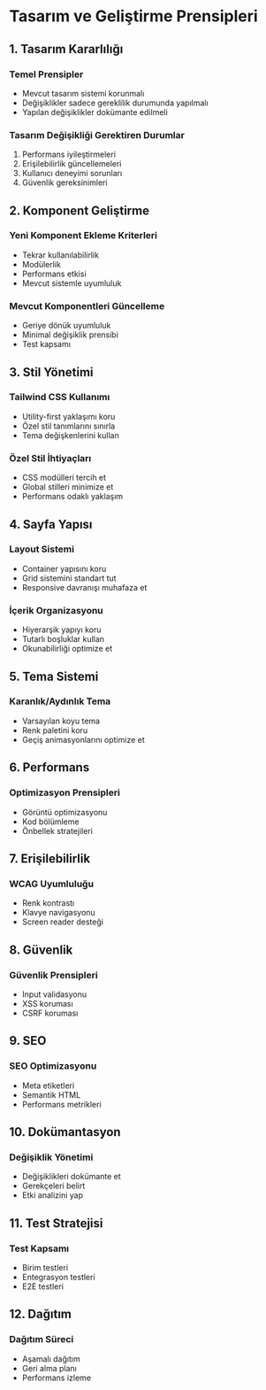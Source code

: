# Tasarım ve Geliştirme Prensipleri

## 1. Tasarım Kararlılığı

### Temel Prensipler
- Mevcut tasarım sistemi korunmalı
- Değişiklikler sadece gereklilik durumunda yapılmalı
- Yapılan değişiklikler dokümante edilmeli

### Tasarım Değişikliği Gerektiren Durumlar
1. Performans iyileştirmeleri
2. Erişilebilirlik güncellemeleri
3. Kullanıcı deneyimi sorunları
4. Güvenlik gereksinimleri

## 2. Komponent Geliştirme

### Yeni Komponent Ekleme Kriterleri
- Tekrar kullanılabilirlik
- Modülerlik
- Performans etkisi
- Mevcut sistemle uyumluluk

### Mevcut Komponentleri Güncelleme
- Geriye dönük uyumluluk
- Minimal değişiklik prensibi
- Test kapsamı

## 3. Stil Yönetimi

### Tailwind CSS Kullanımı
- Utility-first yaklaşımı koru
- Özel stil tanımlarını sınırla
- Tema değişkenlerini kullan

### Özel Stil İhtiyaçları
- CSS modülleri tercih et
- Global stilleri minimize et
- Performans odaklı yaklaşım

## 4. Sayfa Yapısı

### Layout Sistemi
- Container yapısını koru
- Grid sistemini standart tut
- Responsive davranışı muhafaza et

### İçerik Organizasyonu
- Hiyerarşik yapıyı koru
- Tutarlı boşluklar kullan
- Okunabilirliği optimize et

## 5. Tema Sistemi

### Karanlık/Aydınlık Tema
- Varsayılan koyu tema
- Renk paletini koru
- Geçiş animasyonlarını optimize et

## 6. Performans

### Optimizasyon Prensipleri
- Görüntü optimizasyonu
- Kod bölümleme
- Önbellek stratejileri

## 7. Erişilebilirlik

### WCAG Uyumluluğu
- Renk kontrastı
- Klavye navigasyonu
- Screen reader desteği

## 8. Güvenlik

### Güvenlik Prensipleri
- Input validasyonu
- XSS koruması
- CSRF koruması

## 9. SEO

### SEO Optimizasyonu
- Meta etiketleri
- Semantik HTML
- Performans metrikleri

## 10. Dokümantasyon

### Değişiklik Yönetimi
- Değişiklikleri dokümante et
- Gerekçeleri belirt
- Etki analizini yap

## 11. Test Stratejisi

### Test Kapsamı
- Birim testleri
- Entegrasyon testleri
- E2E testleri

## 12. Dağıtım

### Dağıtım Süreci
- Aşamalı dağıtım
- Geri alma planı
- Performans izleme 